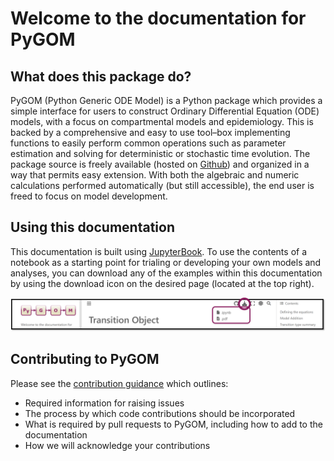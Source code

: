 # Welcome to the documentation for PyGOM

## What does this package do?

PyGOM (Python Generic ODE Model) is a Python package which provides a simple interface for users to construct Ordinary Differential Equation (ODE) models, with a focus on compartmental models and epidemiology.
This is backed by a comprehensive and easy to use tool–box implementing functions to easily perform common operations such as parameter estimation and solving for deterministic or stochastic time evolution.
The package source is freely available (hosted on [Github](https://github.com/ukhsa-collaboration/pygom)) and organized in a way that permits easy extension. With both the algebraic and numeric calculations performed automatically (but still accessible), the end user is freed to focus on model development.

## Using this documentation
This documentation is built using [JupyterBook](https://jupyterbook.org/en/stable/intro.html).
To use the contents of a notebook as a starting point for trialing or developing your own models and analyses, you can download any of the examples within this documentation by using the download icon on the desired page (located at the top right).

![download file](../images/download.png)

## Contributing to PyGOM

Please see the [contribution guidance](https://github.com/ukhsa-collaboration/pygom/blob/master/CONTRIBUTING.md) which outlines:
- Required information for raising issues
- The process by which code contributions should be incorporated
- What is required by pull requests to PyGOM, including how to add to the documentation
- How we will acknowledge your contributions
